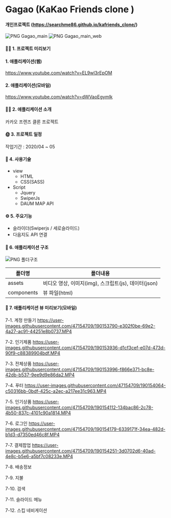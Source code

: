 # Gagao (KaKao Friends clone )

#### 개인프로젝트 (https://searchme86.github.io/kafriends_clone/)
![PNG  Gagao_main](https://user-images.githubusercontent.com/47154709/190147684-b7f73b04-35ae-4bc9-84ae-a008454951fd.png)
![PNG  Gagao_main_web](https://user-images.githubusercontent.com/47154709/190147714-876e0abf-71ef-46a8-b468-2bec18b88008.png)

#### 👋🏻 1. 프로젝트 미리보기
#### 1. 애플리케이션(웹)
https://www.youtube.com/watch?v=EL9wl3rEpOM

#### 2. 애플리케이션(모바일)
https://www.youtube.com/watch?v=dWVaoEgymlk

#### 💁🏻 2. 애플리케이션 소개
카카오 프렌즈 클론 프로젝트

#### 🌞 3. 프로젝트 일정
작업기간 : 2020/04 ~ 05

#### 🔨 4. 사용기술
+ view
  + HTML
  + CSS(SASS)
+ Script
  + Jquery
  + SwiperJs
  + DAUM MAP API

#### ⚙️ 5. 주요기능
+ 슬라이더(Swiperjs / 세로슬라이드)
+ 다음지도 API 연결

#### 🔦 6. 애플리케이션 구조
![PNG  폴더구조](https://user-images.githubusercontent.com/47154709/190152429-3991ad5a-7c02-44ea-a34d-ca0ca6810a7c.png)

폴더명 | 폴더내용
----| -----
assets | 비디오 영상, 이미지(img), 스크립트(js), 데이터(json)
components | 뷰 파일(html)

#### 🧸 7. 애플리케이션 뷰 미리보기(모바일)
7-1. 계정 만들기
https://user-images.githubusercontent.com/47154709/190153790-e302f0be-69e2-4a27-ac91-44251e8b0737.MP4

7-2. 인기제품
https://user-images.githubusercontent.com/47154709/190153936-d1cf3cef-e07d-473d-90f9-c88389904bdf.MP4

7-3. 전체상품
https://user-images.githubusercontent.com/47154709/190153996-f866e371-bc8e-42db-b537-9ee9d9e86da2.MP4

7-4. 푸터
https://user-images.githubusercontent.com/47154709/190154064-c50316bb-0bdf-425c-a2ec-a217ee31c963.MP4

7-5. 인기상품
https://user-images.githubusercontent.com/47154709/190154112-134bac86-2c78-4b50-837c-4101c90a1814.MP4

7-6. 로그인
https://user-images.githubusercontent.com/47154709/190154179-6339171f-34ea-482d-b1d3-d7350ed46c8f.MP4

7-7. 결제팝업
https://user-images.githubusercontent.com/47154709/190154251-3d0702d6-40ad-4e8c-b5e6-a5bf7c08233e.MP4


7-8. 배송정보


7-9. 지불


7-10. 검색


7-11. 슬라이드 메뉴


7-12. 스킵 네비게이션




